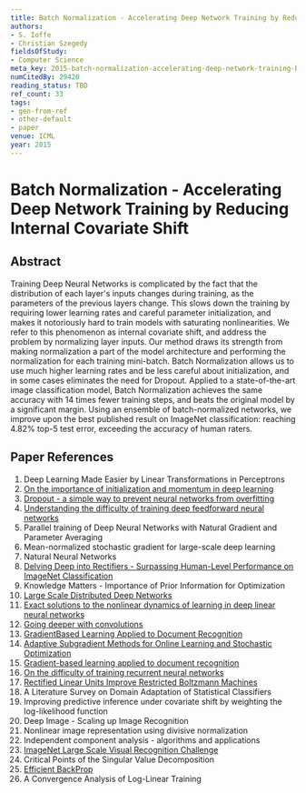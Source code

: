 ```yaml
---
title: Batch Normalization - Accelerating Deep Network Training by Reducing Internal Covariate Shift
authors:
- S. Ioffe
- Christian Szegedy
fieldsOfStudy:
- Computer Science
meta_key: 2015-batch-normalization-accelerating-deep-network-training-by-reducing-internal-covariate-shift
numCitedBy: 29420
reading_status: TBD
ref_count: 33
tags:
- gen-from-ref
- other-default
- paper
venue: ICML
year: 2015
---
```


# Batch Normalization - Accelerating Deep Network Training by Reducing Internal Covariate Shift

## Abstract

Training Deep Neural Networks is complicated by the fact that the distribution of each layer's inputs changes during training, as the parameters of the previous layers change. This slows down the training by requiring lower learning rates and careful parameter initialization, and makes it notoriously hard to train models with saturating nonlinearities. We refer to this phenomenon as internal covariate shift, and address the problem by normalizing layer inputs. Our method draws its strength from making normalization a part of the model architecture and performing the normalization for each training mini-batch. Batch Normalization allows us to use much higher learning rates and be less careful about initialization, and in some cases eliminates the need for Dropout. Applied to a state-of-the-art image classification model, Batch Normalization achieves the same accuracy with 14 times fewer training steps, and beats the original model by a significant margin. Using an ensemble of batch-normalized networks, we improve upon the best published result on ImageNet classification: reaching 4.82% top-5 test error, exceeding the accuracy of human raters.

## Paper References

1. Deep Learning Made Easier by Linear Transformations in Perceptrons
2. [On the importance of initialization and momentum in deep learning](2013-on-the-importance-of-initialization-and-momentum-in-deep-learning)
3. [Dropout - a simple way to prevent neural networks from overfitting](2014-dropout-a-simple-way-to-prevent-neural-networks-from-overfitting)
4. [Understanding the difficulty of training deep feedforward neural networks](2010-understanding-the-difficulty-of-training-deep-feedforward-neural-networks)
5. Parallel training of Deep Neural Networks with Natural Gradient and Parameter Averaging
6. Mean-normalized stochastic gradient for large-scale deep learning
7. Natural Neural Networks
8. [Delving Deep into Rectifiers - Surpassing Human-Level Performance on ImageNet Classification](2015-delving-deep-into-rectifiers-surpassing-human-level-performance-on-imagenet-classification)
9. Knowledge Matters - Importance of Prior Information for Optimization
10. [Large Scale Distributed Deep Networks](2012-large-scale-distributed-deep-networks)
11. [Exact solutions to the nonlinear dynamics of learning in deep linear neural networks](2014-exact-solutions-to-the-nonlinear-dynamics-of-learning-in-deep-linear-neural-networks)
12. [Going deeper with convolutions](2015-going-deeper-with-convolutions)
13. [GradientBased Learning Applied to Document Recognition](2001-gradientbased-learning-applied-to-document-recognition)
14. [Adaptive Subgradient Methods for Online Learning and Stochastic Optimization](2010-adaptive-subgradient-methods-for-online-learning-and-stochastic-optimization)
15. [Gradient-based learning applied to document recognition](1998-lenet5.md)
16. [On the difficulty of training recurrent neural networks](2013-on-the-difficulty-of-training-recurrent-neural-networks)
17. [Rectified Linear Units Improve Restricted Boltzmann Machines](2010-rectified-linear-units-improve-restricted-boltzmann-machines)
18. A Literature Survey on Domain Adaptation of Statistical Classifiers
19. Improving predictive inference under covariate shift by weighting the log-likelihood function
20. Deep Image - Scaling up Image Recognition
21. Nonlinear image representation using divisive normalization
22. Independent component analysis - algorithms and applications
23. [ImageNet Large Scale Visual Recognition Challenge](2015-imagenet-large-scale-visual-recognition-challenge)
24. Critical Points of the Singular Value Decomposition
25. [Efficient BackProp](2012-efficient-backprop)
26. A Convergence Analysis of Log-Linear Training
